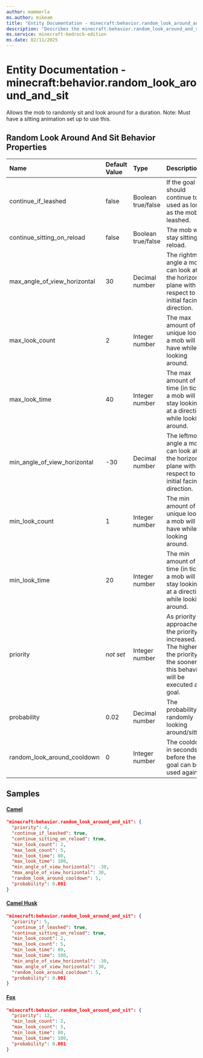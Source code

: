 ```yaml
---
author: mammerla
ms.author: mikeam
title: "Entity Documentation - minecraft:behavior.random_look_around_and_sit"
description: "Describes the minecraft:behavior.random_look_around_and_sit ai behavior component"
ms.service: minecraft-bedrock-edition
ms.date: 02/11/2025 
---
```


# Entity Documentation - minecraft:behavior.random_look_around_and_sit

Allows the mob to randomly sit and look around for a duration. Note: Must have a sitting animation set up to use this.


## Random Look Around And Sit Behavior Properties

|Name       |Default Value |Type |Description |Example Values |
|:----------|:-------------|:----|:-----------|:------------- |
| continue_if_leashed | false | Boolean true/false | If the goal should continue to be used as long as the mob is leashed. | Camel: `true` | 
| continue_sitting_on_reload | false | Boolean true/false | The mob will stay sitting on reload. | Camel: `true` | 
| max_angle_of_view_horizontal | 30 | Decimal number | The rightmost angle a mob can look at on the horizontal plane with respect to its initial facing direction. | Camel: `30` | 
| max_look_count | 2 | Integer number | The max amount of unique looks a mob will have while looking around. | Camel: `5` | 
| max_look_time | 40 | Integer number | The max amount of time (in ticks) a mob will stay looking at a direction while looking around. | Camel: `100` | 
| min_angle_of_view_horizontal | -30 | Decimal number | The leftmost angle a mob can look at on the horizontal plane with respect to its initial facing direction. | Camel: `-30` | 
| min_look_count | 1 | Integer number | The min amount of unique looks a mob will have while looking around. | Camel: `2` | 
| min_look_time | 20 | Integer number | The min amount of time (in ticks) a mob will stay looking at a direction while looking around. | Camel: `80` | 
| priority | *not set* | Integer number | As priority approaches 0, the priority is increased. The higher the priority, the sooner this behavior will be executed as a goal. | Camel: `4`, Camel Husk: `5`, Fox: `12` | 
| probability | 0.02 | Decimal number | The probability of randomly looking around/sitting. | Camel: `0.001` | 
| random_look_around_cooldown | 0 | Integer number | The cooldown in seconds before the goal can be used again. | Camel: `5` | 

## Samples

#### [Camel](https://github.com/Mojang/bedrock-samples/tree/preview/behavior_pack/entities/camel.json)


```json
"minecraft:behavior.random_look_around_and_sit": {
  "priority": 4,
  "continue_if_leashed": true,
  "continue_sitting_on_reload": true,
  "min_look_count": 2,
  "max_look_count": 5,
  "min_look_time": 80,
  "max_look_time": 100,
  "min_angle_of_view_horizontal": -30,
  "max_angle_of_view_horizontal": 30,
  "random_look_around_cooldown": 5,
  "probability": 0.001
}
```

#### [Camel Husk](https://github.com/Mojang/bedrock-samples/tree/preview/behavior_pack/entities/camel_husk.json)


```json
"minecraft:behavior.random_look_around_and_sit": {
  "priority": 5,
  "continue_if_leashed": true,
  "continue_sitting_on_reload": true,
  "min_look_count": 2,
  "max_look_count": 5,
  "min_look_time": 80,
  "max_look_time": 100,
  "min_angle_of_view_horizontal": -30,
  "max_angle_of_view_horizontal": 30,
  "random_look_around_cooldown": 5,
  "probability": 0.001
}
```

#### [Fox](https://github.com/Mojang/bedrock-samples/tree/preview/behavior_pack/entities/fox.json)


```json
"minecraft:behavior.random_look_around_and_sit": {
  "priority": 12,
  "min_look_count": 2,
  "max_look_count": 5,
  "min_look_time": 80,
  "max_look_time": 100,
  "probability": 0.001
}
```
